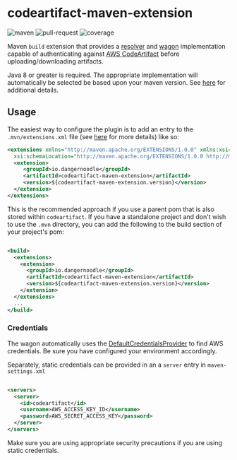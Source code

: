 # codeartifact-maven-extension

![maven](https://img.shields.io/maven-central/v/io.dangernoodle/codeartifact-maven-extension)
![pull-request](https://github.com/dangernoodle-io/codeartifact-maven-extension/actions/workflows/pull-request.yml/badge.svg)
![coverage](https://coveralls.io/repos/github/dangernoodle-io/codeartifact-maven-extension/badge.svg?branch=main)

Maven `build` extension that provides a [resolver](https://maven.apache.org/resolver/index.html) and 
[wagon](https://maven.apache.org/wagon/index.html) implementation capable of authenticating against 
[AWS CodeArtifact](https://aws.amazon.com/codeartifact/) before uploading/downloading artifacts.

Java 8 or greater is required. The appropriate implementation will automatically be selected be based upon your maven
version. See [here](https://maven.apache.org/guides/mini/guide-resolver-transport.html) for additional details.

## Usage

The easiest way to configure the plugin is to add an entry to the `.mvn/extensions.xml` file (see [here](https://maven.apache.org/configure.html)
for more details) like so:

```xml
<extensions xmlns="http://maven.apache.org/EXTENSIONS/1.0.0" xmlns:xsi="http://www.w3.org/2001/XMLSchema-instance"
  xsi:schemaLocation="http://maven.apache.org/EXTENSIONS/1.0.0 http://maven.apache.org/xsd/core-extensions-1.0.0.xsd">
  <extension>
     <groupId>io.dangernoodle</groupId>
     <artifactId>codeartifact-maven-extension</artifactId>
     <version>${codeartifact-maven-extension.version}</version>
  </extension>
</extensions>
```

This is the recommended approach if you use a parent pom that is also stored within `codeartifact`. If you have a
standalone project and don't wish to use the `.mvn` directory, you can add the following to the build section of 
your project's pom:

```xml

<build>
  <extensions>
    <extension>
      <groupId>io.dangernoodle</groupId>
      <artifactId>codeartifact-maven-extension</artifactId>
      <version>${codeartifact-maven-extension.version}</version>
    </extension>
  </extensions>
  ...
</build>
```

### Credentials

The wagon automatically uses
the [DefaultCredentialsProvider](https://sdk.amazonaws.com/java/api/latest/software/amazon/awssdk/auth/credentials/DefaultCredentialsProvider.html)
to find AWS credentials. Be sure you have configured your environment accordingly.

Separately, static credentials can be provided in an a `server` entry in `maven-settings.xml`

```xml

<servers>
  <server>
    <id>codeartifact</id>
    <username>AWS_ACCESS_KEY_ID</username>
    <password>AWS_SECRET_ACCESS_KEY</password>
  </server>
</servers>
```

Make sure you are using appropriate security precautions if you are using static credentials.
